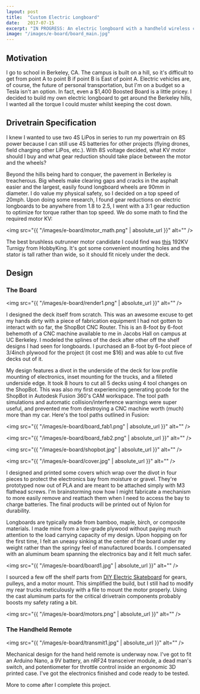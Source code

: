 ```yaml
---
layout: post
title:  "Custom Electric Longboard"
date:   2017-07-15
excerpt: "IN PROGRESS: An electric longboard with a handheld wireless controller."
image: "/images/e-board/board_main.jpg"
---
```


## Motivation

I go to school in Berkeley, CA. The campus is built on a hill, so it's difficult to get from point A to point B if point B is East of point A. Electric vehicles are, of course, the future of personal transportation, but I'm on a budget so a Tesla isn't an option. In fact, even a $1,400 Boosted Board is a little pricey. I decided to build my own electric longboard to get around the Berkeley hills, I wanted all the torque I could muster whilst keeping the cost down.

## Drivetrain Specification

I knew I wanted to use two 4S LiPos in series to run my powertrain on 8S power because I can still use 4S batteries for other projects (flying drones, field charging other LiPos, etc.). With 8S voltage decided, what KV motor should I buy and what gear reduction should take place between the motor and the wheels?

Beyond the hills being hard to conquer, the pavement in Berkeley is treacherous. Big wheels make clearing gaps and cracks in the asphalt easier and the largest, easily found longboard wheels are 90mm in diameter. I do value my physical safety, so I decided on a top speed of 20mph. Upon doing some research, I found gear reductions on electric longboards to be anywhere from 1.8 to 2.5, I went with a 3:1 gear reduction to optimize for torque rather than top speed. We do some math to find the required motor KV: 

<span class="image main"><img src="{{ "/images/e-board/motor_math.png" | absolute_url }}" alt="" /></span>

The best brushless outrunner motor candidate I could find was <a target="\_blank" href="https://hobbyking.com/en_us/turnigy-aerodrive-sk3-6374-192kv-brushless-outrunner-motor.html?wrh_pdp=2">this</a> 192KV Turnigy from HobbyKing. It's got some convenient mounting holes and the stator is tall rather than wide, so it should fit nicely under the deck.

## Design

### The Board

<span class="image main"><img src="{{ "/images/e-board/render1.png" | absolute_url }}" alt="" /></span>

I designed the deck itself from scratch. This was an awesome excuse to get my hands dirty with a piece of fabrication equipment I had not gotten to interact with so far, the ShopBot CNC Router. This is an 8-foot by 6-foot behemoth of a CNC machine available to me in Jacobs Hall on campus at UC Berkeley. I modeled the splines of the deck after other off the shelf designs I had seen for longboards. I purchased an 8-foot by 6-foot piece of 3/4inch plywood for the project (it cost me $16) and was able to cut five decks out of it.

My design features a divot in the underside of the deck for low profile mounting of electronics, inset mounting for the trucks, and a filleted underside edge. It took 8 hours to cut all 5 decks using 4 tool changes on the ShopBot. This was also my first experiencing generating gcode for the ShopBot in Autodesk Fusion 360's CAM workspace. The tool path simulations and automatic collision/interference warnings were super useful, and prevented me from destroying a CNC machine worth (much) more than my car. Here's the tool paths outlined in Fusion:

<span class="image main"><img src="{{ "/images/e-board/board_fab1.png" | absolute_url }}" alt="" /></span>

<span class="image main"><img src="{{ "/images/e-board/board_fab2.png" | absolute_url }}" alt="" /></span>

<span class="image main"><img src="{{ "/images/e-board/shopbot.jpg" | absolute_url }}" alt="" /></span>

<span class="image right"><img src="{{ "/images/e-board/cover.jpg" | absolute_url }}" alt="" /></span>

I designed and printed some covers which wrap over the divot in four pieces to protect the electronics bay from moisture or gravel. They're prototyped now out of PLA and are meant to be attached simply with M3 flathead screws. I'm brainstorming now how I might fabricate a mechanism to more easily remove and reattach them when I need to access the bay to charge batteries. The final products will be printed out of Nylon for durability.

Longboards are typically made from bamboo, maple, birch, or composite materials. I made mine from a low-grade plywood without paying much attention to the load carrying capacity of my design. Upon hopping on for the first time, I felt an uneasy sinking at the center of the board under my weight rather than the springy feel of manufactured boards. I compensated with an aluminum beam spanning the electronics bay and it felt much safer.

<span class="image main"><img src="{{ "/images/e-board/board1.jpg" | absolute_url }}" alt="" /></span>

I sourced a few off the shelf parts from <a target="\_blank" href="https://diyelectricskateboard.com/">DIY Electric Skateboard</a> for gears, pulleys, and a motor mount. This simplified the build, but I still had to modify my rear trucks meticulously with a file to mount the motor properly. Using the cast aluminum parts for the critical drivetrain components probably boosts my safety rating a bit.

<span class="image main"><img src="{{ "/images/e-board/motors.png" | absolute_url }}" alt="" /></span>

### The Handheld Remote

<span class="image main"><img src="{{ "/images/e-board/transmit1.jpg" | absolute_url }}" alt="" /></span>

Mechanical design for the hand held remote is underway now. I've got to fit an Arduino Nano, a 9V battery, an nRF24 transceiver module, a dead man's switch, and potentiometer for throttle control inside an ergonomic 3D printed case. I've got the electronics finished and code ready to be tested. 

More to come after I complete this project.
